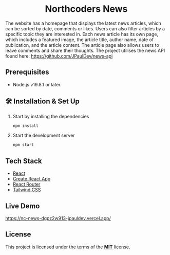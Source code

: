 <h1 align="center">Northcoders News</h1>

The website has a homepage that displays the latest news articles, which can be
sorted by date, comments or likes. Users can also filter articles by a specific
topic they are interested in. Each news article has its own page, which includes
a featured image, the article title, author name, date of publication, and the
article content. The article page also allows users to leave comments and share
their thoughts. The project utilises the news API found here: https://github.com/JPaulDev/news-api

## Prerequisites

- Node.js v19.8.1 or later.

## 🛠 Installation & Set Up

1.  Start by installing the dependencies

    ```bash
    npm install
    ```

2.  Start the development server

    ```bash
    npm start
    ```

## Tech Stack

- <a href="https://react.dev/">React</a>
- <a href="https://create-react-app.dev/">Create React App</a>
- <a href="https://reactrouter.com/en/main">React Router</a>
- <a href="https://tailwindcss.com/">Tailwind CSS</a>

## Live Demo

https://nc-news-dgpz2w913-jpauldev.vercel.app/

## License

This project is licensed under the terms of the <strong><a href="https://choosealicense.com/licenses/mit/">MIT</a></strong> license.
